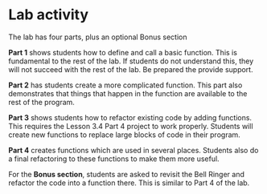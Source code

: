# Lab activity

The lab has four parts, plus an optional Bonus section

**Part 1** shows students how to define and call a basic function. This is fundamental to the rest of the lab. If students do not understand this, they will not succeed with the rest of the lab. Be prepared the provide support.

**Part 2** has students create a more complicated function. This part also demonstrates that things that happen in the function are available to the rest of the program.

**Part 3** shows students how to refactor existing code by adding functions. This requires the Lesson 3.4 Part 4 project to work properly. Students will create new functions to replace large blocks of code in their program.

**Part 4** creates functions which are used in several places. Students also do a final refactoring to these functions to make them more useful.

For the **Bonus section**, students are asked to revisit the Bell Ringer and refactor the code into a function there. This is similar to Part 4 of the lab.
